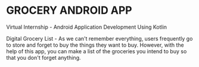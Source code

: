 # GROCERY ANDROID APP
Virtual Internship - Android Application Development Using Kotlin

Digital Grocery List - As we can't remember everything, users frequently go to store and forget to buy the things they want to buy. However, with the help of this app, you can make a list of the groceries you intend to buy so that you don't forget anything.
